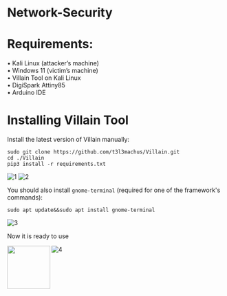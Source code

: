 # Network-Security

# Requirements:
•	 Kali Linux (attacker’s machine) <br>
•	 Windows 11 (victim’s machine) <br>
•	 Villain Tool on Kali Linux <br>
•	 DigiSpark Attiny85 <br>
•	 Arduino IDE <br>

# Installing Villain Tool
Install the latest version of Villain manually:
```
sudo git clone https://github.com/t3l3machus/Villain.git
cd ./Villain
pip3 install -r requirements.txt
```
![1](https://github.com/mishqatabid/Network-Security/assets/145700715/2403bd33-b50f-4489-911a-5fde6d4883bb)
![2](https://github.com/mishqatabid/Network-Security/assets/145700715/662e451a-46a2-43db-b955-d2c396d24498)

You should also install `gnome-terminal` (required for one of the framework's commands):
```
sudo apt update&&sudo apt install gnome-terminal
```
![3](https://github.com/mishqatabid/Network-Security/assets/145700715/d7c5083c-6c2a-48ec-bf96-6e4fca22b1ff)

Now it is ready to use<br>

<img align="left" width="100" height="100" src="![4](https://github.com/mishqatabid/Network-Security/assets/145700715/58e48912-81fa-4e9f-9c00-8142a1c0b8ec)">

![4](https://github.com/mishqatabid/Network-Security/assets/145700715/58e48912-81fa-4e9f-9c00-8142a1c0b8ec)


